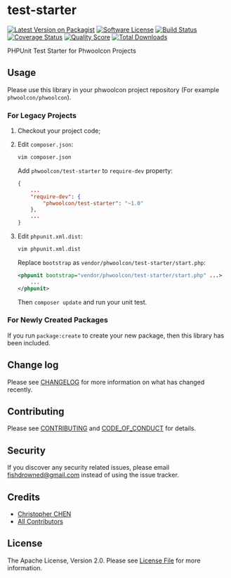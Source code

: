 # test-starter

[![Latest Version on Packagist][ico-version]][link-packagist]
[![Software License][ico-license]](LICENSE.md)
[![Build Status][ico-travis]][link-travis]
[![Coverage Status][ico-scrutinizer]][link-scrutinizer]
[![Quality Score][ico-code-quality]][link-code-quality]
[![Total Downloads][ico-downloads]][link-downloads]

PHPUnit Test Starter for Phwoolcon Projects

## Usage
Please use this library in your phwoolcon project repository (For example `phwoolcon/phwoolcon`).

### For Legacy Projects

1. Checkout your project code;

1. Edit `composer.json`:
    ```bash
    vim composer.json
    ```
    Add `phwoolcon/test-starter` to `require-dev` property:
    ```json
    {
        ...
        "require-dev": {
            "phwoolcon/test-starter": "~1.0"
        },
        ...
    }
    ```
1. Edit `phpunit.xml.dist`:
    ```bash
    vim phpunit.xml.dist
    ```
    Replace `bootstrap` as `vendor/phwoolcon/test-starter/start.php`:
    ```xml
    <phpunit bootstrap="vendor/phwoolcon/test-starter/start.php" ...>
        ...
    </phpunit>
    ```
    Then `composer update` and run your unit test.

### For Newly Created Packages
If you run `package:create` to create your new package, then this library has been included.

## Change log

Please see [CHANGELOG](CHANGELOG.md) for more information on what has changed recently.

## Contributing

Please see [CONTRIBUTING](CONTRIBUTING.md) and [CODE_OF_CONDUCT](CODE_OF_CONDUCT.md) for details.

## Security

If you discover any security related issues, please email fishdrowned@gmail.com instead of using the issue tracker.

## Credits

- [Christopher CHEN][link-author]
- [All Contributors][link-contributors]

## License

The Apache License, Version 2.0. Please see [License File](LICENSE.md) for more information.

[ico-version]: https://img.shields.io/packagist/v/phwoolcon/test-starter.svg?style=flat-square
[ico-license]: https://img.shields.io/badge/license-Apache%202.0-brightgreen.svg?style=flat-square
[ico-travis]: https://img.shields.io/travis/phwoolcon/test-starter/master.svg?style=flat-square
[ico-scrutinizer]: https://img.shields.io/scrutinizer/coverage/g/phwoolcon/test-starter.svg?style=flat-square
[ico-code-quality]: https://img.shields.io/scrutinizer/g/phwoolcon/test-starter.svg?style=flat-square
[ico-downloads]: https://img.shields.io/packagist/dt/phwoolcon/test-starter.svg?style=flat-square

[link-packagist]: https://packagist.org/packages/phwoolcon/test-starter
[link-travis]: https://travis-ci.org/phwoolcon/test-starter
[link-scrutinizer]: https://scrutinizer-ci.com/g/phwoolcon/test-starter/code-structure
[link-code-quality]: https://scrutinizer-ci.com/g/phwoolcon/test-starter
[link-downloads]: https://packagist.org/packages/phwoolcon/test-starter
[link-author]: https://github.com/Fishdrowned
[link-contributors]: ../../contributors
